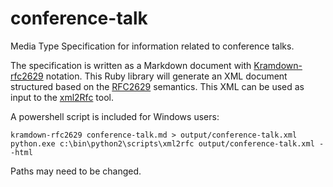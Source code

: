 # conference-talk
Media Type Specification for information related to conference talks.

The specification is written as a Markdown document with [Kramdown-rfc2629](https://github.com/cabo/kramdown-rfc2629) notation. This Ruby library will generate an XML document structured based on the [RFC2629](http://tools.ietf.org/html/rfc2629) semantics. This XML can be used as input to the [xml2Rfc](http://xml2rfc.ietf.org/) tool.

A powershell script is included for Windows users:

    kramdown-rfc2629 conference-talk.md > output/conference-talk.xml
    python.exe c:\bin\python2\scripts\xml2rfc output/conference-talk.xml --html

Paths may need to be changed. 
